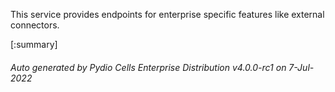 






This service provides endpoints for enterprise specific features like external connectors.

[:summary]

###### Auto generated by Pydio Cells Enterprise Distribution v4.0.0-rc1 on 7-Jul-2022
